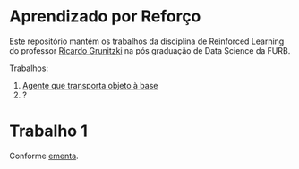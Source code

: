 # Aprendizado por Reforço

Este repositório mantém os trabalhos da disciplina de Reinforced Learning do professor [Ricardo Grunitzki](ricardo.grunitzki@gmail.com) na pós graduação de Data Science da FURB.

Trabalhos:
1. [Agente que transporta objeto à base](#trabalho-1)
1. ?

# Trabalho 1

Conforme [ementa](enunciado_trabalho_I_v2.pdf).
